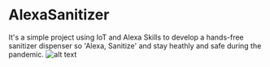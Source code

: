# AlexaSanitizer
It's a simple project using IoT and Alexa Skills to develop a hands-free sanitizer dispenser so 'Alexa, Sanitize' and stay heathly and safe during the pandemic.
![alt text](https://hackster.imgix.net/uploads/attachments/1155759/_RtBH86XcTc.blob?auto=compress%2Cformat&w=600&h=450&fit=min)
